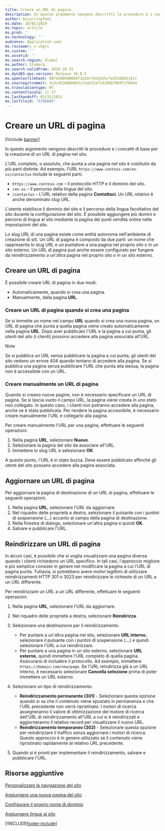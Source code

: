 ```yaml
---
title: Creare un URL di pagina
description: In questo argomento vengono descritti le procedure e i concetti di base per la creazione di un URL di pagina nel sito.
author: bicyclingfool
ms.date: 10/01/2019
ms.topic: article
ms.prod: ''
ms.technology: ''
audience: Application user
ms.reviewer: v-chgri
ms.custom: ''
ms.assetid: ''
ms.search.region: Global
ms.author: StuHarg
ms.search.validFrom: 2019-10-31
ms.dyn365.ops.version: Release 10.0.5
ms.openlocfilehash: 98743d8948669f32d3c74e1915c7ed53db81141c
ms.sourcegitcommit: 3cdc42346bb653c13ab33a7142dbb7969f1f6dda
ms.translationtype: HT
ms.contentlocale: it-IT
ms.lasthandoff: 03/31/2021
ms.locfileid: "5795693"
---
```

# <a name="create-a-page-url"></a>Creare un URL di pagina

[!include [banner](includes/banner.md)]

In questo argomento vengono descritti le procedure e i concetti di base per la creazione di un URL di pagina nel sito.

L'URL completo, o assoluto, che punta a una pagina nel sito è costituito da più parti distinte. Ad esempio, l'URL `https://www.contoso.com/en-us/contactus` include le seguenti parti:

- `https://www.contoso.com` – Il protocollo HTTP e il dominio del sito.
- `/en-us` – Il percorso della lingua del sito.
- `/contactus` – L'URL relativo della pagina **Contattaci**. Un URL relativo è anche denominato *slug* URL.

L'utente stabilisce il dominio del sito e il percorso della lingua facoltativo del sito durante la configurazione del sito. È possibile aggiungere più domini e percorsi di lingua al sito mediante la pagina dei punti vendita online nelle impostazioni del sito.

Lo slug URL di una pagina esiste come entità autonoma nell'ambiente di creazione di siti. Un URL di pagina è composto da due parti: un nome che rappresenta lo slug URL e un puntatore a una pagina nel proprio sito o in un sito esterno. Un URL di pagina può anche essere configurato per fungere da reindirizzamento a un'altra pagina nel proprio sito o in un sito esterno.

## <a name="create-a-page-url"></a>Creare un URL di pagina

È possibile creare URL di pagina in due modi:

- Automaticamente, quando si crea una pagina.
- Manualmente, dalla pagina **URL**.

### <a name="create-a-page-url-when-you-create-a-page"></a>Creare un URL di pagina quando si crea una pagina

Se si immette un nome nel campo **URL** quando si crea una nuova pagina, un URL di pagina che punta a quella pagina viene creato automaticamente nella pagina **URL**. Dopo aver pubblicato l'URL e la pagina a cui punta, gli utenti del sito (i clienti) possono accedere alla pagina associata all'URL.

> [!NOTE]
> Se si pubblica un URL senza pubblicare la pagina a cui punta, gli utenti del sito vedono un errore 404 quando tentano di accedere alla pagina. Se si pubblica una pagina senza pubblicare l'URL che punta alla stessa, la pagina non è accessibile con un URL.

### <a name="manually-create-a-page-url"></a>Creare manualmente un URL di pagina

Quando si creano nuove pagine, non è necessario specificare un URL di pagina. Se si lascia vuoto il campo URL, la pagina viene creata in uno stato non collegato. In questo caso, i clienti non potranno accedere alla pagina, anche se è stata pubblicata. Per rendere la pagina accessibile, è necessario creare manualmente l'URL e collegarlo alla pagina.

Per creare manualmente l'URL per una pagina, effettuare le seguenti operazioni.

1. Nella pagina **URL**, selezionare **Nuovo**.
1. Selezionare la pagina del sito da associare all'URL.
1. Immettere lo slug URL e selezionare **OK**.

A questo punto, l'URL è in stato bozza. Deve essere pubblicato affinché gli utenti del sito possano accedere alla pagina associata.

## <a name="update-a-page-url"></a>Aggiornare un URL di pagina

Per aggiornare la pagina di destinazione di un URL di pagina, effettuare le seguenti operazioni.

1. Nella pagina **URL**, selezionare l'URL da aggiornare.
1. Nel riquadro delle proprietà a destra, selezionare il pulsante con i puntini di sospensione (**...**) accanto al campo della pagina di destinazione.
1. Nella finestra di dialogo, selezionare un'altra pagina e quindi **OK**.
1. Salvare e pubblicare l'URL.

## <a name="redirect-a-page-url"></a>Reindirizzare un URL di pagina

In alcuni casi, è possibile che si voglia visualizzare una pagina diversa quando i clienti richiedono un URL specifico. In tali casi, l'approccio migliore e più semplice consiste in genere nel modificare la pagina a cui l'URL di pagina punta. Tuttavia, si potrebbero avere motivi legittimi di utilizzare reindirizzamenti HTTP 301 o 3023 per reindirizzare le richieste di un URL a un URL differente.

Per reindirizzare un URL a un URL differente, effettuare le seguenti operazioni.

1. Nella pagina **URL**, selezionare l'URL da aggiornare.
1. Nel riquadro delle proprietà a destra, selezionare **Reindirizza**.
1. Selezionare una destinazione per il reindirizzamento.

    - Per puntare a un'altra pagina nel sito, selezionare **URL interno**, selezionare il pulsante con i puntini di sospensione (**...**) e quindi selezionare l'URL a cui reindirizzare.
    - Per puntare a una pagina in un sito esterno, selezionare **URL esterno**, quindi immettere l'URL completo di quella pagina. Assicurarsi di includere il protocollo. Ad esempio, immettere `https://domain.com/new/page`. Se l'URL reindirizza già a un URL interno, è necessario selezionare **Cancella selezione** prima di poter immettere un URL esterno.

1. Selezionare un tipo di reindirizzamento:

    - **Reindirizzamento permanente (301)** - Selezionare questa opzione quando si sa che il contenuto viene spostato in permanenza e che l'URL precedente non verrà ripristinato. I motori di ricerca assegneranno il valore di ottimizzazione del motore di ricerca dell'URL di reindirizzamento all'URL a cui si è reindirizzati e aggiorneranno il relativo record per visualizzare il nuovo URL. 
    - **Reindirizzamento temporaneo (302)** - Selezionare questa opzione per reindirizzare il traffico senza aggiornare i motori di ricerca. Questo approccio è in genere utilizzato se il contenuto viene ripristinato rapidamente al relativo URL precedente.

1. Quando si è pronti per implementare il reindirizzamento, salvare e pubblicare l'URL.

## <a name="additional-resources"></a>Risorse aggiuntive

[Personalizzare la navigazione del sito](customize-site-navigation.md)

[Aggiungere una nuova pagina del sito](add-new-page.md)

[Configurare il proprio nome di dominio](configure-your-domain-name.md)

[Aggiungere lingue al sito](add-languages-to-site.md)


[!INCLUDE[footer-include](../includes/footer-banner.md)]
